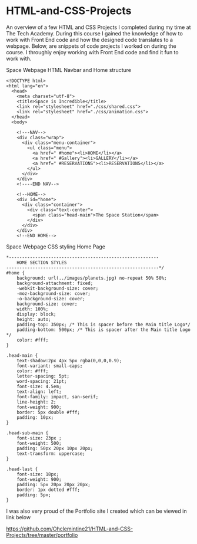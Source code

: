 # HTML-and-CSS-Projects

An overview of a few HTML and CSS Projects I completed during my time at The Tech Academy. 
During this course I gained the knowledge of how to work with Front End code and how the designed code translates to a webpage.
Below, are snippets of code projects I worked on during the course. I throughly enjoy working with Front End code and find it fun to work with.

Space Webpage HTML Navbar and Home structure



    <!DOCTYPE html>
    <html lang="en">
      <head>
        <meta charset="utf-8">
        <title>Space is Incredible</title>
        <link rel="stylesheet" href="./css/shared.css">
        <link rel="stylesheet" href="./css/animation.css">
      </head>
      <body>

        <!---NAV-->
        <div class="wrap">
          <div class="menu-container">
            <ul class="menu">
              <a href=" #home"><li>HOME</li></a>
              <a href=" #Gallery"><li>GALLERY</li></a>
              <a href=" #RESERVATIONS"><li>RESERVATIONS</li></a>
            </ul>
          </div>
        </div>
        <!----END NAV-->

        <!--HOME-->
        <div id="home">
          <div class="container">
            <div class="text-center">
              <span class="head-main">The Space Station</span>
            </div>
          </div>
        </div>
        <!--END HOME-->



Space Webpage CSS styling Home Page



    *---------------------------------------------------------
        HOME SECTION STYLES
    ----------------------------------------------------------*/
    #home {
        background: url(../images/planets.jpg) no-repeat 50% 50%;
        background-attachment: fixed;
        -webkit-background-size: cover;
        -moz-background-size: cover;
        -o-background-size: cover;
        background-size: cover;
        width: 100%;
        display: block;
        height: auto;
        padding-top: 350px; /* This is spacer before the Main title Logo*/
        padding-bottom: 500px; /* This is spacer after the Main title Logo */
        color: #fff;
    }

    .head-main {
        text-shadow:2px 4px 5px rgba(0,0,0,0.9);
        font-variant: small-caps;
        color: #fff;
        letter-spacing: 5pt;
        word-spacing: 21pt;
        font-size: 4.5em;
        text-align: left;
        font-family: impact, san-serif;
        line-height: 2;
        font-weight: 900;
        border: 5px double #fff;
        padding: 10px;
    }

    .head-sub-main {
        font-size: 23px ;
        font-weight: 500;
        padding: 50px 20px 10px 20px;
        text-transform: uppercase;
    }

    .head-last {
        font-size: 18px;
        font-weight: 900;
        padding: 5px 20px 20px 20px;
        border: 1px dotted #fff;
        padding: 5px; 
    }

  

I was also very proud of the Portfolio site I created which can be viewed in link below

https://github.com/Ohclemintine21/HTML-and-CSS-Projects/tree/master/portfolio


